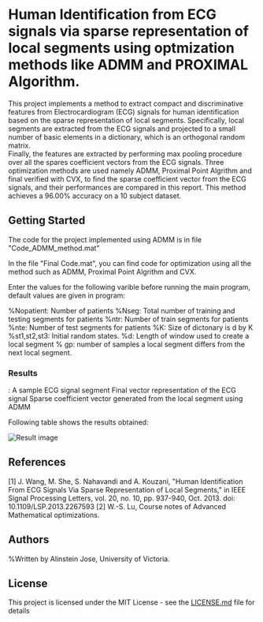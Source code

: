 # Human Identification from ECG signals via sparse representation of local segments using optmization methods like ADMM and PROXIMAL Algorithm.


This project implements a method to extract compact and discriminative features from Electrocardiogram (ECG) signals for human identification based on the sparse representation of local segments.
Specifically, local segments are extracted from the ECG signals and projected to a small number of basic elements in a dictionary, which is an orthogonal random matrix.  
Finally, the features are extracted by performing max pooling procedure over all the spares coefficient vectors from the ECG signals.
Three optimization methods are used namely ADMM, Proximal Point Algrithm and final verified with CVX, to find the sparse coefficient vector from the ECG signals, and their performances are compared in this report.
This method achieves a 96.00% accuracy on a 10 subject dataset.  



## Getting Started

The code for the project implemented using ADMM is in file "Code_ADMM_method.mat" 

In the file "Final Code.mat", you can find code for optimization using all the method such as ADMM, Proximal Point Algrithm and CVX.

Enter the values for the following varible before running the main program, default values are given in program:

%Nopatient:             Number of patients
%Nseg:                  Total number of training and testing segments for patients
%ntr:                   Number of train segments for patients
%nte:                   Number of test segments for patients
%K:                     Size of dictonary is d by K
%st1,st2,st3:           Initial random states.
%d:                     Length of window used to create a local segment
% gp: number of samples a local segment differs from the next local segment.


### Results

: A sample ECG signal segment
Final vector representation of the ECG signal
Sparse coefficient vector generated from the local segment using ADMM

Following table shows the results obtained:

![Result image](https://github.com/alinstein/Human-Identification-using-ECG/blob/master/Results.JPG)

## References

[1] J. Wang, M. She, S. Nahavandi and A. Kouzani, "Human Identification From ECG Signals Via Sparse Representation of Local Segments," in IEEE Signal Processing Letters, vol. 20, no. 10, pp. 937-940, Oct. 2013.
doi: 10.1109/LSP.2013.2267593
[2] W.-S. Lu, Course notes of Advanced Mathematical optimizations. 

## Authors

%Written by Alinstein Jose, University of Victoria.

## License

This project is licensed under the MIT License - see the [LICENSE.md](LICENSE.md) file for details


